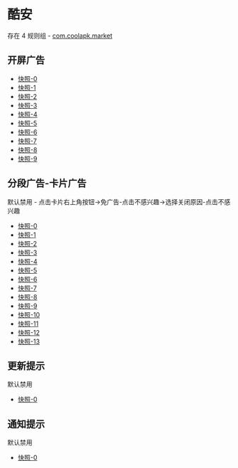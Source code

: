 # 酷安

存在 4 规则组 - [com.coolapk.market](/src/apps/com.coolapk.market.ts)

## 开屏广告

- [快照-0](https://i.gkd.li/i/12503773)
- [快照-1](https://i.gkd.li/i/13247610)
- [快照-2](https://i.gkd.li/i/13264779)
- [快照-3](https://i.gkd.li/i/13826359)
- [快照-4](https://i.gkd.li/i/13827095)
- [快照-5](https://i.gkd.li/i/12917990)
- [快照-6](https://i.gkd.li/i/13211392)
- [快照-7](https://i.gkd.li/i/13247733)
- [快照-8](https://i.gkd.li/i/13247782)
- [快照-9](https://i.gkd.li/i/13296816)

## 分段广告-卡片广告

默认禁用 - 点击卡片右上角按钮->免广告-点击不感兴趣->选择关闭原因-点击不感兴趣

- [快照-0](https://i.gkd.li/i/12707506)
- [快照-1](https://i.gkd.li/i/12642094)
- [快照-2](https://i.gkd.li/i/12642148)
- [快照-3](https://i.gkd.li/i/12774771)
- [快照-4](https://i.gkd.li/i/13257987)
- [快照-5](https://i.gkd.li/i/12707509)
- [快照-6](https://i.gkd.li/i/12642132)
- [快照-7](https://i.gkd.li/i/12642155)
- [快照-8](https://i.gkd.li/i/12774753)
- [快照-9](https://i.gkd.li/i/12472633)
- [快照-10](https://i.gkd.li/i/12655713)
- [快照-11](https://i.gkd.li/i/12660759)
- [快照-12](https://i.gkd.li/i/12706437)
- [快照-13](https://i.gkd.li/i/13786886)

## 更新提示

默认禁用

- [快照-0](https://i.gkd.li/i/12503762)

## 通知提示

默认禁用

- [快照-0](https://i.gkd.li/i/13296465)
